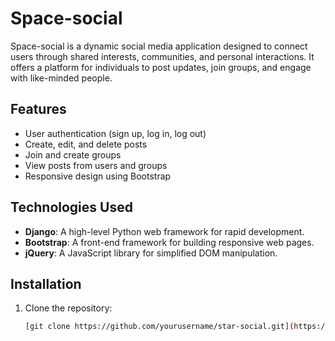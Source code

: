 # Space-social
Space-social is a dynamic social media application designed to connect users through shared interests, communities, and personal interactions. It offers a platform for individuals to post updates, join groups, and engage with like-minded people.

## Features

- User authentication (sign up, log in, log out)
- Create, edit, and delete posts
- Join and create groups
- View posts from users and groups
- Responsive design using Bootstrap

## Technologies Used

- **Django**: A high-level Python web framework for rapid development.
- **Bootstrap**: A front-end framework for building responsive web pages.
- **jQuery**: A JavaScript library for simplified DOM manipulation.

## Installation

1. Clone the repository:

   ```bash
   [git clone https://github.com/yourusername/star-social.git](https://github.com/Anuj52/Space-social.git)
